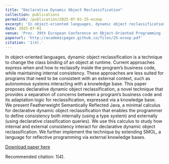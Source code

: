 ```yaml
---
title: "Declarative Dynamic Object Reclassification"
collection: publications
permalink: /publication/2025-07-01-25-ecoop
excerpt: 'In object-oriented languages, dynamic object reclassification is a technique to change the class binding of an object at runtime. Current approaches express when and how to reclassify inside the program’s business code, while maintaining internal consistency. These approaches are less suited for programs that need to be consistent with an external context, such as autonomous systems interacting with a knowledge base. This paper proposes declarative dynamic object reclassification, a novel technique that provides a separation of concerns between a program’s business code and its adaptation logic for reclassification, expressed via a knowledge base. We present Featherweight Semantically Reflected Java, a minimal calculus for declarative dynamic object reclassification that enables the programmer to define consistency both internally (using a type system) and externally (using declarative classification queries). We use this calculus to study how internal and external consistency interact for declarative dynamic object reclassification. We further implement the technique by extending SMOL, a language for reflective programming via external knowledge bases.'
date: 2025-07-01
venue: 'Proc. 39th European Conference on Object-Oriented Programming (ECOOP 2025). LIPIcs 333. Schloss Dagstuhl–Leibniz-Zentrum fuer Informatik 2025.'
paperurl: 'http://academicpages.github.io/files/25-ecoop.pdf'
citation: '1(4).'
---
```

In object-oriented languages, dynamic object reclassification is a technique to change the class binding of an object at runtime. Current approaches express when and how to reclassify inside the program’s business code, while maintaining internal consistency. These approaches are less suited for programs that need to be consistent with an external context, such as autonomous systems interacting with a knowledge base. This paper proposes declarative dynamic object reclassification, a novel technique that provides a separation of concerns between a program’s business code and its adaptation logic for reclassification, expressed via a knowledge base. We present Featherweight Semantically Reflected Java, a minimal calculus for declarative dynamic object reclassification that enables the programmer to define consistency both internally (using a type system) and externally (using declarative classification queries). We use this calculus to study how internal and external consistency interact for declarative dynamic object reclassification. We further implement the technique by extending SMOL, a language for reflective programming via external knowledge bases.

[Download paper here](http://academicpages.github.io/files/25-ecoop.pdf)

Recommended citation: 1(4).